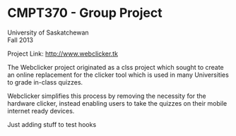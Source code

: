 CMPT370 - Group Project                                                         
=======================                                                            
University of Saskatchewan                                                         
Fall 2013                                                                          
                                                                                   
Project Link: http://www.webclicker.tk                                             
                                                                                   
The Webclicker project originated as a clss project which sought to create an online replacement for the clicker tool which is used in many Universities to grade in-class quizzes.

Webclicker simplifies this process by removing the necessity for the hardware clicker, instead enabling users to take the quizzes on their mobile internet ready devices.   

Just adding stuff to test hooks
